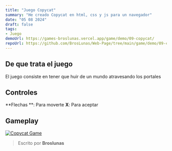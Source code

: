 ```yaml
---
title: "Juego Copycat"
summary: "He creado Copycat en html, css y js para un navegador"
date: "05 08 2024"
draft: false
tags:
- Juego
demoUrl: https://games-broslunas.vercel.app/game/demo/09-copycat/
repoUrl: https://github.com/BrosLunas/Web-Page/tree/main/game/demo/09-copycat/
---
```


## De que trata el juego
El juego consiste en tener que huir de un mundo atravesando los portales

## Controles
**Flechas
**: Para moverte
**X**: Para aceptar

## Gameplay
[![Copycat Game](/img/games/copycat.png)](/video/gameplay/copycat.mp4)

> Escrito por **Broslunas**